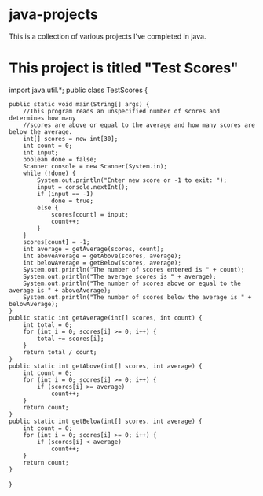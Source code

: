 # java-projects
This is a collection of various projects I've completed in java.
# This project is titled "Test Scores" 

import java.util.*;
public class TestScores {

	public static void main(String[] args) {
		//This program reads an unspecified number of scores and determines how many
		//scores are above or equal to the average and how many scores are below the average.
		int[] scores = new int[30];
		int count = 0;
		int input;
		boolean done = false;
		Scanner console = new Scanner(System.in);
		while (!done) {
			System.out.println("Enter new score or -1 to exit: ");
			input = console.nextInt();
			if (input == -1)
				done = true;
			else {
				scores[count] = input;
				count++;
			}
		}
		scores[count] = -1;
		int average = getAverage(scores, count);
		int aboveAverage = getAbove(scores, average);
		int belowAverage = getBelow(scores, average);
		System.out.println("The number of scores entered is " + count);
		System.out.println("The average scores is " + average);
		System.out.println("The number of scores above or equal to the average is " + aboveAverage);
		System.out.println("The number of scores below the average is " + belowAverage);
	}
	public static int getAverage(int[] scores, int count) {
		int total = 0;
		for (int i = 0; scores[i] >= 0; i++) {
			total += scores[i];
		}
		return total / count;
	}
	public static int getAbove(int[] scores, int average) {
		int count = 0;
		for (int i = 0; scores[i] >= 0; i++) {
			if (scores[i] >= average)
				count++;
		}
		return count;
	}
	public static int getBelow(int[] scores, int average) {
		int count = 0;
		for (int i = 0; scores[i] >= 0; i++) {
			if (scores[i] < average)
				count++;
		}
		return count;
	}
}
